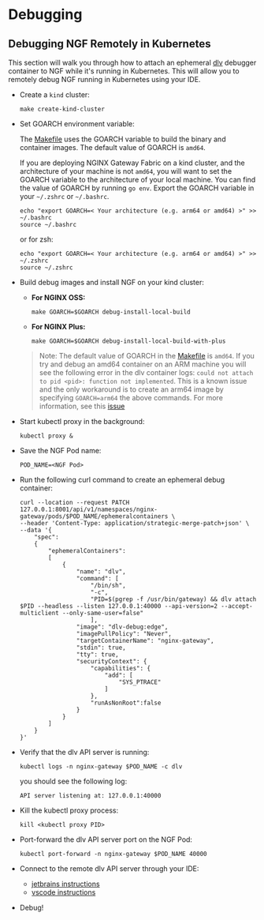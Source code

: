 # Debugging

## Debugging NGF Remotely in Kubernetes

This section will walk you through how to attach an ephemeral [dlv](https://github.com/go-delve/delve) debugger
container to NGF while it's running in Kubernetes. This will allow you to remotely debug NGF running in Kubernetes
using your IDE.

- Create a `kind` cluster:

   ```console
   make create-kind-cluster
   ```

- Set GOARCH environment variable:

  The [Makefile](/Makefile) uses the GOARCH variable to build the binary and container images. The default value of GOARCH is `amd64`.

  If you are deploying NGINX Gateway Fabric on a kind cluster, and the architecture of your machine is not `amd64`, you will want to set the GOARCH variable to the architecture of your local machine. You can find the value of GOARCH by running `go env`. Export the GOARCH variable in your `~/.zshrc` or `~/.bashrc`.

  ```console
  echo "export GOARCH=< Your architecture (e.g. arm64 or amd64) >" >> ~/.bashrc
  source ~/.bashrc
  ```

  or for zsh:

  ```console
  echo "export GOARCH=< Your architecture (e.g. arm64 or amd64) >" >> ~/.zshrc
  source ~/.zshrc
  ```

- Build debug images and install NGF on your kind cluster:

  - **For NGINX OSS:**

    ```console
    make GOARCH=$GOARCH debug-install-local-build
    ```

  - **For NGINX Plus:**

    ```console
    make GOARCH=$GOARCH debug-install-local-build-with-plus
    ```

  > Note: The default value of GOARCH in the [Makefile](/Makefile) is `amd64`. If you try and debug an amd64 container on an ARM machine you will see the following error in the dlv container logs: `could not attach to pid <pid>: function not implemented`.
  > This is a known issue and the only workaround is to create an arm64 image by specifying `GOARCH=arm64` the above commands.
  > For more information, see this [issue](https://github.com/docker/for-mac/issues/5191)

- Start kubectl proxy in the background:

  ```console
  kubectl proxy &
  ```

- Save the NGF Pod name:

  ```console
  POD_NAME=<NGF Pod>
  ```

- Run the following curl command to create an ephemeral debug container:

  ```console
  curl --location --request PATCH 127.0.0.1:8001/api/v1/namespaces/nginx-gateway/pods/$POD_NAME/ephemeralcontainers \
  --header 'Content-Type: application/strategic-merge-patch+json' \
  --data '{
      "spec":
      {
          "ephemeralContainers":
          [
              {
                  "name": "dlv",
                  "command": [
                      "/bin/sh",
                      "-c",
                      "PID=$(pgrep -f /usr/bin/gateway) && dlv attach $PID --headless --listen 127.0.0.1:40000 --api-version=2 --accept-multiclient --only-same-user=false"
                      ],
                  "image": "dlv-debug:edge",
                  "imagePullPolicy": "Never",
                  "targetContainerName": "nginx-gateway",
                  "stdin": true,
                  "tty": true,
                  "securityContext": {
                      "capabilities": {
                          "add": [
                              "SYS_PTRACE"
                          ]
                      },
                      "runAsNonRoot":false
                  }
              }
          ]
      }
  }'
  ```

- Verify that the dlv API server is running:

  ```console
  kubectl logs -n nginx-gateway $POD_NAME -c dlv
  ```

  you should see the following log:

  ```text
  API server listening at: 127.0.0.1:40000
  ```

- Kill the kubectl proxy process:

  ```console
  kill <kubectl proxy PID>
  ```

- Port-forward the dlv API server port on the NGF Pod:

  ```console
  kubectl port-forward -n nginx-gateway $POD_NAME 40000
  ```

- Connect to the remote dlv API server through your IDE:
  - [jetbrains instructions](https://www.jetbrains.com/help/go/attach-to-running-go-processes-with-debugger.html)
  - [vscode instructions](https://github.com/golang/vscode-go/blob/master/docs/debugging.md)

- Debug!
